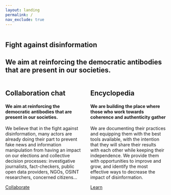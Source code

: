 ```yaml
---
layout: landing
permalink: /
nav_exclude: true
---
```


<section class="hero is-info is-fullheight">
	<div class="hero-body">
		<div class="container has-text-centered">
			<div class="column is-6 is-offset-3 value-proposition">
				<h1 class="title">
					Fight against disinformation
				</h1>
				<h2 class="subtitle">
					We aim at reinforcing the democratic antibodies that are present in our societies.
				</h2>
			</div>
			<div class="columns">
				<div class="column is-5 is-offset-1">
					<div class="box">
						<h2 class="title">
							Collaboration chat
						</h2>
						<h4 class="subtitle mt-1">
							We aim at reinforcing the democratic antibodies that are present in our societies.
						</h4>
						<p>
							We believe that in the fight against disinformation, many actors are already doing their part to prevent fake news and information manipulation from having an impact on our elections and collective decision processes: investigative journalists, fact-checkers, public open data providers, NGOs, OSINT researchers, concerned citizens…
						</p>
						<a href="/collaborate" class="btn btn-purple fs-5 mt-4" data-proofer-ignore>
							Collaborate
						</a>
					</div>
				</div>
				<div class="column is-5">
					<div class="box">
						<h2 class="title">
							Encyclopedia
						</h2>
						<h4 class="subtitle mt-1">
							We are building the place where those who work towards coherence and authenticity gather
						</h4>
						<p>
							We are documenting their practices and equipping them with the best tools available, with the intention that they will share their results with each other while keeping their independence. 
							We provide them with opportunities to improve and grow, and identify the most effective ways to decrease the impact of disinformation.
						</p>
						<a href="/encyclopedia" class="btn btn-purple fs-5 mt-4">
							Learn
						</a>
					</div>
				</div>
			</div>
		</div>
	</div>
</section>
